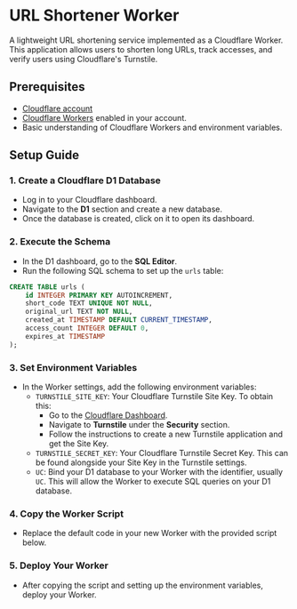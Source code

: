 # URL Shortener Worker

A lightweight URL shortening service implemented as a Cloudflare Worker. This application allows users to shorten long URLs, track accesses, and verify users using Cloudflare's Turnstile.

## Prerequisites

- [Cloudflare account](https://www.cloudflare.com/)
- [Cloudflare Workers](https://workers.cloudflare.com/) enabled in your account.
- Basic understanding of Cloudflare Workers and environment variables.

## Setup Guide

### 1. Create a Cloudflare D1 Database

- Log in to your Cloudflare dashboard.
- Navigate to the **D1** section and create a new database.
- Once the database is created, click on it to open its dashboard.

### 2. Execute the Schema

- In the D1 dashboard, go to the **SQL Editor**.
- Run the following SQL schema to set up the `urls` table:

```sql
CREATE TABLE urls (
    id INTEGER PRIMARY KEY AUTOINCREMENT,
    short_code TEXT UNIQUE NOT NULL,
    original_url TEXT NOT NULL,
    created_at TIMESTAMP DEFAULT CURRENT_TIMESTAMP,
    access_count INTEGER DEFAULT 0,
    expires_at TIMESTAMP
);
```

### 3. Set Environment Variables

- In the Worker settings, add the following environment variables:
  - `TURNSTILE_SITE_KEY`: Your Cloudflare Turnstile Site Key. To obtain this:
    - Go to the [Cloudflare Dashboard](https://dash.cloudflare.com).
    - Navigate to **Turnstile** under the **Security** section.
    - Follow the instructions to create a new Turnstile application and get the Site Key.
  - `TURNSTILE_SECRET_KEY`: Your Cloudflare Turnstile Secret Key. This can be found alongside your Site Key in the Turnstile settings.
  - `UC`: Bind your D1 database to your Worker with the identifier, usually `UC`. This will allow the Worker to execute SQL queries on your D1 database.

### 4. Copy the Worker Script

- Replace the default code in your new Worker with the provided script below.

### 5. Deploy Your Worker

- After copying the script and setting up the environment variables, deploy your Worker.
